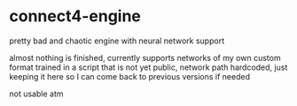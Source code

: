 # connect4-engine
pretty bad and chaotic engine with neural network support 

almost nothing is finished, currently supports networks of my own custom format trained in a script that is not yet public, network path hardcoded, just keeping it here so I can come back to previous versions if needed


not usable atm 
